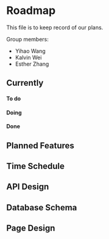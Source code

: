 # Roadmap

This file is to keep record of our plans.

Group members:
- Yihao Wang
- Kalvin Wei
- Esther Zhang

## Currently

#### To do

#### Doing

#### Done

## Planned Features

## Time Schedule

## API Design

## Database Schema

## Page Design
